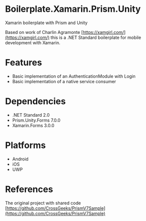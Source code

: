 # Boilerplate.Xamarin.Prism.Unity

Xamarin boilerplate with Prism and Unity

Based on work of Charlin Agramonte [https://xamgirl.com/](https://xamgirl.com/) this is a .NET Standard boilerplate for mobile development with Xamarin.

# Features

* Basic implementation of an AuthenticationModule with Login
* Basic implementation of a native service consumer

# Dependencies

* .NET Standard 2.0
* Prism.Unity.Forms 7.0.0
* Xamarin.Forms 3.0.0

# Platforms

* Android
* iOS
* UWP

# References

The original project with shared code [https://github.com/CrossGeeks/PrismV7Sample](https://github.com/CrossGeeks/PrismV7Sample)
